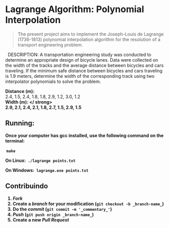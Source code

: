 # Lagrange Algorithm: Polynomial Interpolation
> The present project aims to implement the Joseph-Louis de Lagrange (1736-1813) polynomial interpolation algorithm for the resolution of a transport engineering problem.

<p>
  DESCRIPTION:
A transportation engineering study was conducted to determine an appropriate design of bicycle lanes. Data were collected on the width of the tracks and the average distance between bicycles and cars traveling. If the minimum safe distance between bicycles and cars traveling is 1.9 meters, determine the width of the corresponding track using two interpolator polynomials to solve the problem.
 
</ p>

<strong> Distance (m): </strong> <br />
2.4, 1.5, 2.4, 1.8, 1.8, 2.9, 1.2, 3.0, 1.2 <br />
<strong> Width (m): </ strong> <br />
2.9, 2.1, 2.4, 2.1, 1.8, 2.7, 1.5, 2.9, 1.5 


## Running:

Once your computer has gcc installed, use the following command on the terminal:

  ``` make ```

On Linux:
  ``` ./lagrange points.txt ```

On Windows:
  ``` lagrange.exe points.txt ```


## Contribuindo
1. _Fork_ <br />
2. Create a _branch_ for your modification (`git checkout -b _branch-name_`) <br />
3. Do the _commit_ (`git commit -m '_commentary_'`) <br />
4. _Push_ (`git push origin _branch-name_`) <br />
5. Create a new _Pull Request_ <br />

